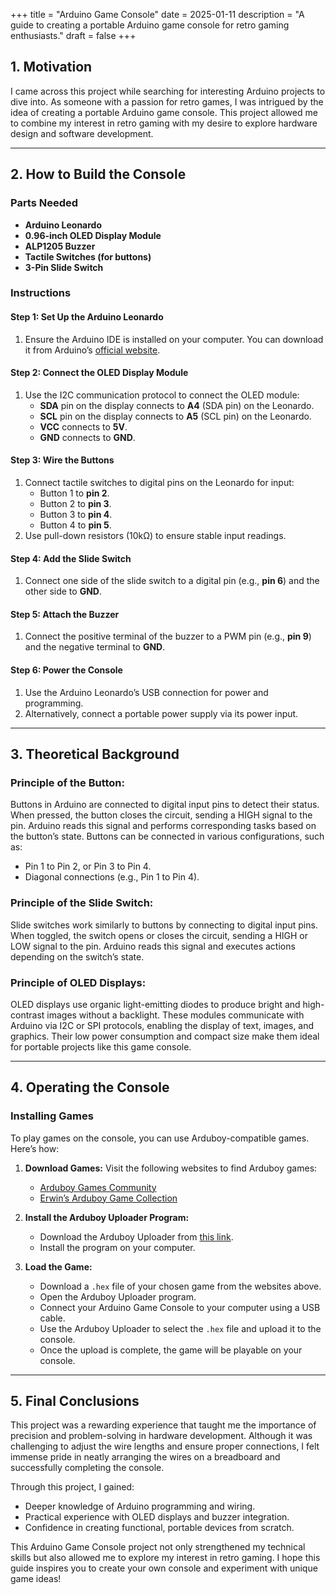 +++
title = "Arduino Game Console"
date = 2025-01-11
description = "A guide to creating a portable Arduino game console for retro gaming enthusiasts."
draft = false
+++

## 1. Motivation

I came across this project while searching for interesting Arduino projects to dive into. As someone with a passion for retro games, I was intrigued by the idea of creating a portable Arduino game console. This project allowed me to combine my interest in retro gaming with my desire to explore hardware design and software development.

---

## 2. How to Build the Console

### Parts Needed
- **Arduino Leonardo**
- **0.96-inch OLED Display Module**
- **ALP1205 Buzzer**
- **Tactile Switches (for buttons)**
- **3-Pin Slide Switch**

### Instructions

#### Step 1: Set Up the Arduino Leonardo
1. Ensure the Arduino IDE is installed on your computer. You can download it from Arduino’s [official website](https://www.arduino.cc/en/software).

#### Step 2: Connect the OLED Display Module
1. Use the I2C communication protocol to connect the OLED module:
   - **SDA** pin on the display connects to **A4** (SDA pin) on the Leonardo.
   - **SCL** pin on the display connects to **A5** (SCL pin) on the Leonardo.
   - **VCC** connects to **5V**.
   - **GND** connects to **GND**.

#### Step 3: Wire the Buttons
1. Connect tactile switches to digital pins on the Leonardo for input:
   - Button 1 to **pin 2**.
   - Button 2 to **pin 3**.
   - Button 3 to **pin 4**.
   - Button 4 to **pin 5**.
2. Use pull-down resistors (10kΩ) to ensure stable input readings.

#### Step 4: Add the Slide Switch
1. Connect one side of the slide switch to a digital pin (e.g., **pin 6**) and the other side to **GND**.

#### Step 5: Attach the Buzzer
1. Connect the positive terminal of the buzzer to a PWM pin (e.g., **pin 9**) and the negative terminal to **GND**.

#### Step 6: Power the Console
1. Use the Arduino Leonardo’s USB connection for power and programming.
2. Alternatively, connect a portable power supply via its power input.

---

## 3. Theoretical Background

### Principle of the Button:
Buttons in Arduino are connected to digital input pins to detect their status. When pressed, the button closes the circuit, sending a HIGH signal to the pin. Arduino reads this signal and performs corresponding tasks based on the button’s state. Buttons can be connected in various configurations, such as:
- Pin 1 to Pin 2, or Pin 3 to Pin 4.
- Diagonal connections (e.g., Pin 1 to Pin 4).

### Principle of the Slide Switch:
Slide switches work similarly to buttons by connecting to digital input pins. When toggled, the switch opens or closes the circuit, sending a HIGH or LOW signal to the pin. Arduino reads this signal and executes actions depending on the switch’s state.

### Principle of OLED Displays:
OLED displays use organic light-emitting diodes to produce bright and high-contrast images without a backlight. These modules communicate with Arduino via I2C or SPI protocols, enabling the display of text, images, and graphics. Their low power consumption and compact size make them ideal for portable projects like this game console.

---

## 4. Operating the Console

### Installing Games

To play games on the console, you can use Arduboy-compatible games. Here’s how:

1. **Download Games:**
   Visit the following websites to find Arduboy games:
   - [Arduboy Games Community](https://community.arduboy.com/c/games/35)
   - [Erwin’s Arduboy Game Collection](https://arduboy.ried.cl/)

2. **Install the Arduboy Uploader Program:**
   - Download the Arduboy Uploader from [this link](https://community.arduboy.com/t/arduboy-uploader/3473).
   - Install the program on your computer.

3. **Load the Game:**
   - Download a `.hex` file of your chosen game from the websites above.
   - Open the Arduboy Uploader program.
   - Connect your Arduino Game Console to your computer using a USB cable.
   - Use the Arduboy Uploader to select the `.hex` file and upload it to the console.
   - Once the upload is complete, the game will be playable on your console.

---

## 5. Final Conclusions

This project was a rewarding experience that taught me the importance of precision and problem-solving in hardware development. Although it was challenging to adjust the wire lengths and ensure proper connections, I felt immense pride in neatly arranging the wires on a breadboard and successfully completing the console.

Through this project, I gained:
- Deeper knowledge of Arduino programming and wiring.
- Practical experience with OLED displays and buzzer integration.
- Confidence in creating functional, portable devices from scratch.

This Arduino Game Console project not only strengthened my technical skills but also allowed me to explore my interest in retro gaming. I hope this guide inspires you to create your own console and experiment with unique game ideas!
